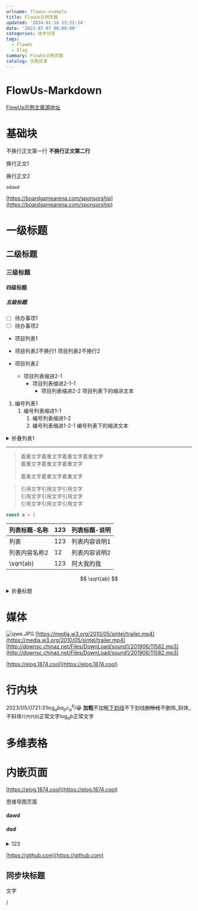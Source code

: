 ```yaml
---
urlname: flowus-example
title: FlowUs示例页面
updated: '2024-01-16 15:22:34'
date: '2023-07-07 08:00:00'
categories: 技术分享
tags:
  - FlowUs
  - Elog
summary: FlowUs示例页面
catalog: 示例目录
---
```

# FlowUs-Markdown
[FlowUs示例文章源地址](https://flowus.cn/1874/share/7ad97e50-9e7a-4422-bb97-a557e9acb841)
# 基础块
不换行正文第一行
**不换行正文第二行**

换行正文1

换行正文2

`adawd`

[https://boardgamearena.com/sponsorship](https://boardgamearena.com/sponsorship)
# 一级标题
## 二级标题
### 三级标题
#### 四级标题
##### 五级标题
- [ ] 待办事项1
- [ ] 待办事项2
- 项目列表1

- 项目列表2不换行1
项目列表2不换行2

- 项目列表2
	- 项目列表缩进2-1
		- 项目列表缩进2-1-1
			- 项目列表缩进2-2
		项目列表下的缩进文本
1. 编号列表1
	1. 编号列表缩进1-1
		1. 编号列表缩进1-2
		1. 编号列表缩进1-2-1
			编号列表下的缩进文本

<details>
  <summary>折叠列表1</summary>
  
<details>
  <summary>嵌套折叠列表1-1</summary>
  嵌套折叠列表1-1的内容
</details>
折叠列表1的内容
</details>

---
> 着重文字着重文字着重文字着重文字  
> 着重文字着重文字着重文字  
>   
> 着重文字着重文字着重文字

> 引用文字引用文字引用文字  
> 引用文字引用文字引用文字  
> 引用文字引用文字引用文字
```typescript
const a = 1
```

| 列表标题-名称   | 123 | 列表标题-说明 |
| --------- | --- | ------- |
| 列表        | 123 | 列表内容说明1 |
| 列表内容名称2   | 12  | 列表内容说明2 |
| \sqrt{ab} | 123 | 阿大我的我   |

$$
\sqrt{ab}
$$





<details>
  <summary>折叠标题</summary>
  折叠标题内容
</details>

# 媒体
![qwe.JPG](https://blogimagesrep-1257180516.cos.ap-guangzhou.myqcloud.com/elog-docs-images/7e93fad1c696fc7d31c53bc9aabcd4d0.JPG)
[https://media.w3.org/2010/05/sintel/trailer.mp4](https://media.w3.org/2010/05/sintel/trailer.mp4)
[http://downsc.chinaz.net/Files/DownLoad/sound1/201906/11582.mp3](http://downsc.chinaz.net/Files/DownLoad/sound1/201906/11582.mp3)

[https://elog.1874.cool](https://elog.1874.cool)

# 行内块
2023/05/0721:31$\log_{a}{b}a_{b}c_a^b$/😁
**加粗**不加粗<u>下划线</u>不下划线~~删除线~~不删除_斜体_不斜体`行内代码`正常文字$\log_{a}{b}$正常文字
# 多维表格

# 内嵌页面
[https://elog.1874.cool](https://elog.1874.cool)



思维导图页面
#### dawd 
##### dad 

<details>
  <summary>123</summary>
  
</details>


[https://github.com](https://github.com)
## 同步块标题
文字

/
